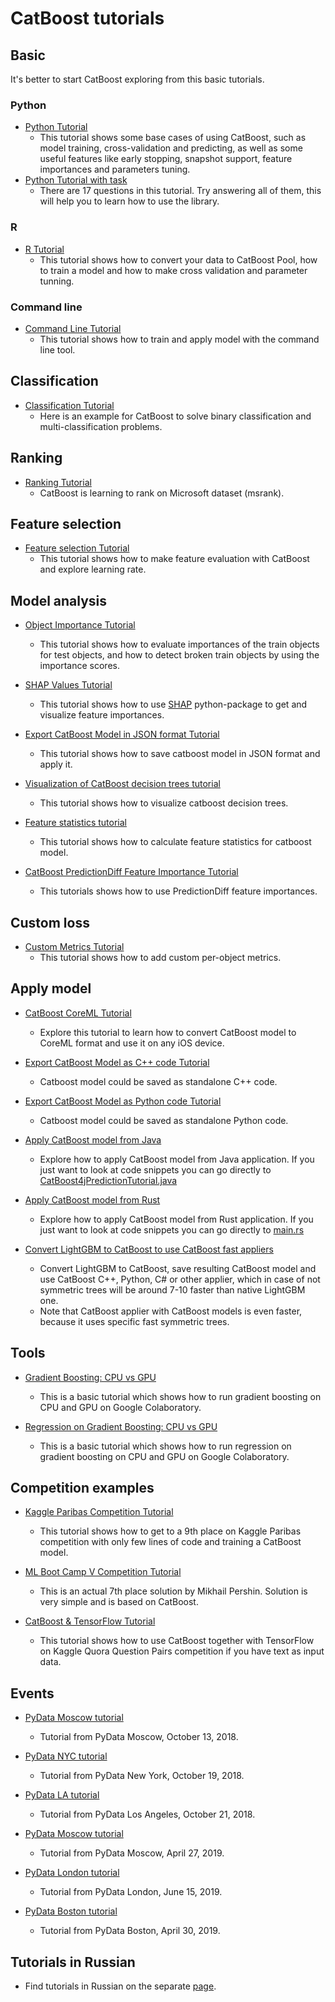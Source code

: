# CatBoost tutorials

## Basic

It's better to start CatBoost exploring from this basic tutorials.

### Python

* [Python Tutorial](python_tutorial.ipynb)
    * This tutorial shows some base cases of using CatBoost, such as model training, cross-validation and predicting, as well as some useful features like early stopping,  snapshot support, feature importances and parameters tuning.
* [Python Tutorial with task](python_tutorial_with_tasks.ipynb)
    * There are 17 questions in this tutorial. Try answering all of them, this will help you to learn how to use the library.

### R

* [R Tutorial](r_tutorial.ipynb)
    * This tutorial shows how to convert your data to CatBoost Pool, how to train a model and how to make cross validation and parameter tunning.

### Command line

* [Command Line Tutorial](cmdline_tutorial/cmdline_tutorial.md)
    * This tutorial shows how to train and apply model with the command line tool.

## Classification

* [Classification Tutorial](classification/classification_tutorial.ipynb)
    * Here is an example for CatBoost to solve binary classification and multi-classification problems.

## Ranking
* [Ranking Tutorial](ranking/ranking_tutorial.ipynb)
    * CatBoost is learning to rank on Microsoft dataset (msrank).

## Feature selection
* [Feature selection Tutorial](feature_selection/eval_tutorial.ipynb)
    * This tutorial shows how to make feature evaluation with CatBoost and explore learning rate.

## Model analysis

* [Object Importance Tutorial](model_analysis/object_importance_tutorial.ipynb)
    * This tutorial shows how to evaluate importances of the train objects for test objects, and how to detect broken train objects by using the importance scores.

* [SHAP Values Tutorial](model_analysis/shap_values_tutorial.ipynb)
    * This tutorial shows how to use [SHAP](https://github.com/slundberg/shap) python-package to get and visualize feature importances.

* [Export CatBoost Model in JSON format Tutorial](model_analysis/model_export_as_json_tutorial.ipynb)
    * This tutorial shows how to save catboost model in JSON format and apply it.

* [Visualization of CatBoost decision trees tutorial](model_analysis/visualize_decision_trees_tutorial.ipynb)
    * This tutorial shows how to visualize catboost decision trees.

* [Feature statistics tutorial](model_analysis/feature_statistics_tutorial.ipynb)
    * This tutorial shows how to calculate feature statistics for catboost model.

* [CatBoost PredictionDiff Feature Importance Tutorial](./prediction_diff_feature_importance_tutorial.ipynb)
    * This tutorials shows how to use PredictionDiff feature importances.

## Custom loss

* [Custom Metrics Tutorial](custom_loss/custom_metric_tutorial.md)
    * This tutorial shows how to add custom per-object metrics.

## Apply model

* [CatBoost CoreML Tutorial](apply_model/coreml/coreml_export_tutorial.ipynb)
    * Explore this tutorial to learn how to convert CatBoost model to CoreML format and use it on any iOS device.

* [Export CatBoost Model as C++ code Tutorial](apply_model/model_export_as_cpp_code_tutorial.md)
    * Catboost model could be saved as standalone C++ code.

* [Export CatBoost Model as Python code Tutorial](apply_model/model_export_as_python_code_tutorial.md)
    * Catboost model could be saved as standalone Python code.

* [Apply CatBoost model from Java](apply_model/java/train_model.ipynb)
    * Explore how to apply CatBoost model from Java application. If you just want to look at code snippets you can go directly to [CatBoost4jPredictionTutorial.java](apply_model/java/src/main/java/CatBoost4jPredictionTutorial.java)

* [Apply CatBoost model from Rust](apply_model/rust/train_model.ipynb)
    * Explore how to apply CatBoost model from Rust application. If you just want to look at code snippets you can go directly to [main.rs](apply_model/rust/src/main.rs)

* [Convert LightGBM to CatBoost to use CatBoost fast appliers](apply_model/fast_light_gbm_applier.ipynb)
    * Convert LightGBM to CatBoost, save resulting CatBoost model and use CatBoost C++, Python, C# or other applier, which in case of not symmetric trees will be around 7-10 faster than native LightGBM one.
    * Note that CatBoost applier with CatBoost models is even faster, because it uses specific fast symmetric trees.

## Tools

* [Gradient Boosting: CPU vs GPU](tools/google_colaboratory_cpu_vs_gpu_tutorial.ipynb)
    * This is a basic tutorial which shows how to run gradient boosting on CPU and GPU on Google Colaboratory.

* [Regression on Gradient Boosting: CPU vs GPU](tools/google_colaboratory_cpu_vs_gpu_regression_tutorial.ipynb)
    * This is a basic tutorial which shows how to run regression on gradient boosting on CPU and GPU on Google Colaboratory.

## Competition examples

* [Kaggle Paribas Competition Tutorial](competition_examples/kaggle_paribas.ipynb)
    * This tutorial shows how to get to a 9th place on Kaggle Paribas competition with only few lines of code and training a CatBoost model.

* [ML Boot Camp V Competition Tutorial](competition_examples/mlbootcamp_v_tutorial.ipynb)
    * This is an actual 7th place solution by Mikhail Pershin. Solution is very simple and is based on CatBoost.

* [CatBoost & TensorFlow Tutorial](competition_examples/quora_w2v.ipynb)
    * This tutorial shows how to use CatBoost together with TensorFlow on Kaggle Quora Question Pairs competition if you have text as input data.

## Events

* [PyData Moscow tutorial](events/pydata_moscow_oct_13_2018.ipynb)
    * Tutorial from PyData Moscow, October 13, 2018.

* [PyData NYC tutorial](events/pydata_nyc_oct_19_2018.ipynb)
    * Tutorial from PyData New York, October 19, 2018.

* [PyData LA tutorial](events/pydata_la_oct_21_2018.ipynb)
    * Tutorial from PyData Los Angeles, October 21, 2018.

* [PyData Moscow tutorial](events/datastart_moscow_apr_27_2019.ipynb)
    * Tutorial from PyData Moscow, April 27, 2019.

* [PyData London tutorial](events/2019_pydata_london/pydata_london_2019.ipynb)
    * Tutorial from PyData London, June 15, 2019.

* [PyData Boston tutorial](events/2019_odsc_east/odsc_east_2019.ipynb)
    * Tutorial from PyData Boston, April 30, 2019.

## Tutorials in Russian

* Find tutorials in Russian on the separate [page](ru/README.md).
